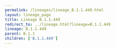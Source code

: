 ```yaml
---
permalink: /lineages/lineage_B.1.1.449.html
layout: lineage_page
title: Lineage B.1.1.449
redirect_to: ../lineage.html?lineage=B.1.1.449
lineage: B.1.1.449
parent: B.1.1
children: ['B.1.1.449']
---
```


